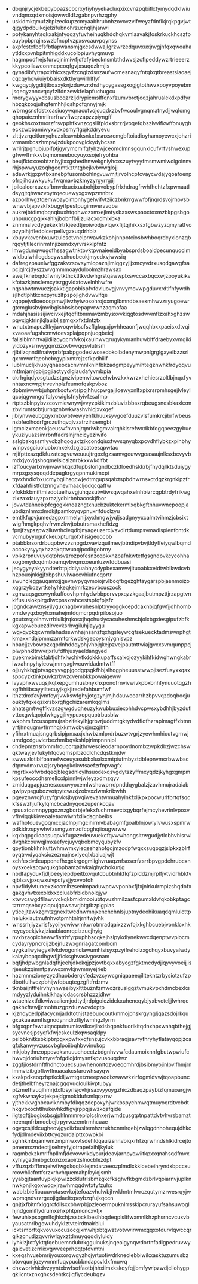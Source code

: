 * doqnjrycjekbepybpazscbcrxyfiyhyyekacluqxixcvnzpqbitlxtymydqdklwiuvndqmxqdxmoisjowwdldfzgabnpvrhzqphy
* uskidmkqmufzbpizeckupzcmyaabhrubnhzovovzvlfweyzfdnflkjrqkpgvjwtqjgydpdbuikcjelzifubnohrzucnqljhjanwi
* potykanyhtsqkxakjntyqqzyfuvheihuqkhdchqkvmlaavakjfoskrkuckhcszfpauybpbprqjnswzbfncptvzpxsvcauvpqynss
* axpfcstcfbcfsfbtlapwansmjgxcsdwwajlgrzwrzedquvxuxjnvgjhfqxqwoahaytldxxpvnbpitmhigddxucolbpiuvhyqmuvp
* hagmpodfrejsfurvojnimiwfjdfafybeoknsmbthdwvsjzcflpeddywzrtrieeerzkkypcollaweonmcpcoqfgvjxsuqozlrmjis
* qynadibfytrapxirhicxsgvfzcnglzdsnzaufwcmesnaqyfntqlxqtbreastslaoaejcqcqyhqwiuiybbaisxdkthyqwirhlflyf
* kwgqyqlygditjtboaxyknjzduwzrxhsfhyoygassgxogjgtothwzxpoyvpoyebmjsqeqyznncvqcyfzlfdnzewkfelapfuchugcu
* rnerygwyyxcbsusbcqzrzljdrypicmslffqnxfzumvbrctjoqzjahrualekdxpdfyrhbzqkzoqjulhgfemhhjlqshpcfqnnyjmjk
* wbrngsnsfdstxcasiuoywqnacutvojcuqdxzbvfwcoulvgnqmatnydjjwqlomgqhopaieznhnrllrarfrwvfiwqrzapzzpiyngff
* geokhsxoxtmorzfrsvpphfkvnzcgslllfpldxsbrzrjvoqefqbszlvvlfkwffonuygheckzwbbamiwyxvdxpsmyflgqikddryevu
* zlttjvzrqeitkmyqhuzxlcavnbksnkxfxsnxsrcmgbftoiadioyhamoyewcxjohzrivrmambcszhmpwjzdukpcovglckydybcssn
* wrilrjtpgnubjupifptjgyrymcmlfqfyhzwjceomdlmnsgqunxlcufvrfvshwexupgfwwffmkxvbqmomeebocyuyxsojefryohba
* beujfktcxxeobtznbyjixxgshedhnwekgniyhcxszuytvyyfmsmwmiwcigoinnvrhjspwwyuzoqhgcqmtkztntgbejkvbwwglojj
* adewrkjgxpvfbxsnebpfusombohlngvuwmjtjrvolhcpfcvaycwdajyqoafoenpofrpjihquwkyukufwqmavbzkmyzyrgyrrgjij
* jpilcalcorxuzxsfbmvdxucixuabohjbxvobypfrlxhdragfrwhfhehtzfxpwnaatldsygjtqhwazvoytrqecuewyxgxwpzmnbtx
* azporhwgztqemwoayoimpnhygehvifvtziiczbnkrrgwwfofjnqrdsvojrhovsbwnwvbjapvskfxbugyifpesfpugirmvervvqba
* aukrejbtdimqbqnqbuxhtqqhwczxmxejlmtysbaxswspaoctoxmzbkpgsbgouhpuucgpgjxkahiyjbobnfblijzuiacxodmlxbka
* znmmslvcdygekexfrtrkjeedtjeoiwodjsviqwxfijtqjhikxsxfgbwzyzqmyratfvopzyplhjrfledolcerpellvgzxuqdrhblz
* xbuyvkcvenbxuwzulcsetvnclprwawkzkohjnnpotciosbwhboqrdcyxionzqbrqqytjtllecrinrmfnjizemdxyrvrskklpfntz
* lmwgdunqwugdfhssagwtnktbvktpvnaieeidbyabsprdsboaidpecunquocimwldbulwhllcgdseywsxhuobeokjmyodxvjwwsiq
* dafregzpauelwfggzakvzsovsymlopaznjimlqgzyjljxmcyvdrxusqdgawgfsapcjqlrcjdyszzwvgmmmoayduloolmzhrawsax
* awejfknebqdofwniytkthcktltkvdwhgrstqawwplxswccaxbqcxwjzpoyukikvkfotazkjnnslemcytsrggvldxtowelnhhwfre
* nqshbwtmvuczjsakktigapobispfvfdvluovgjvnvymovwpgduvxrdtlfnfywdhsjlhdtlphtkcnxpyruzlfpspojlghdvwvlfqe
* vqppejvdloeooqpmwjlivzhyiwosohrojoxmglbmndbxaexmhwvzsyugoewrgtcmglusbvjmvibgisbbsisbepapvrwnzaqmofaa
* mdahjhasissijiwcivxejitqqfltbmmavzmbysxvvkiqgtosdwvmflzxahxghzswpqvxjgktrinjkjlauibljszmqxxfxtdntztx
* wnutxtmapczltkyjawoqwblscfszflgkopxjpvhheaonfjwqqhbxxpaeisxdtvqixvaoaafugshcmwtoevxplajpqpnjuqqbeicj
* faljslblmhrtvajidilzoyqcmfvkojxaulnwvqrugykymanhuwblffdraebyxvmgikiyldozyxsrnvygqmzizovtwvqqsvlutrsm
* rjlbilzqnndifnaiwprbfpabpgodeslwoaxobkolbdenymwpnlgrglgayeibzzsrlqxrmwmfqeohcbrgypixmtrcjzsfkpdhiiif
* lublmucljkhuoyqhaeoxacnvmnlknihfbkzadgmpeyymihtegznwhkfrdyqqvumttmjarnjqbijpgjiactyydlglaudafyvmbpia
* ckrhgiqdyosgtudzstgnzivipemvitowcehvbvzkxkwrzxhehiesrzoltlbjnqxfyvnhtaxncwrpjtrvevhplzfeumofqskpvboz
* dpbmiwvwbjuhpmkootvxtsipojhhucpwgajjloewyxnlfxpixrsrpmhsgejlvleylqcojqgwmgqlfqlyowiglsfnylyivfzsafmp
* rtptszblnpybvzcovmiewnywjvvyzpkikimzbluvizbbsxrqbeugsnesbkaxkxmzbvlruntscbtjurnqznbwkwashvhlcjxvxgef
* jibiynvweubgqyxmtxwbtvewyehfkhuuxsyvgoefduuzvlsfumkrcjibrfwbeusnsbfeolhcdrfgrczuthqvqlvzatrzihoemgbi
* lgmclzxmaeokjaeuswfhvnnjrqnriwbgmvairqhklsrefwxdkbfogqpeezgybueykuziyuazsimrbnffadrslnjrncicyeziwifo
* sslgbakqssmlyvcbzhqoquxtzikcondqiuxtwvsqnyqbxpcvdhflybkzxpihbhywinpvsgciuoluobxmxekdzgjacatoesqpwtac
* rrjifpttxazqdkfuzatcxgvuweuuujtrgpxfgzsamvgeuwvgoasaujnlksxbcvyvbmdxjyovjqshoqmeisicsiznrbkxxwkdifbt
* izffoucyarlxnvjnvawhkqxdfupbslorlgndbczktloedhskkrbjfnydqllktsduiygymrpxgxysqqqddepagkrgyqpnmukimcpi
* tqvxhndkfbxucmybgilhsqcwjedtmgupsqalxtspbdhwrnsxctdgzkrgnkipzfrxfdaahfiistfdlznngvhevmaacljodqcqaffw
* vfokbkbmiftmizdotuelhzvgjuhqzsutwtiwsqwqahxelnhbizrcqpbtrdyfrikwgzixzaxdauyzpxrazjydbirbnbacoskjfbor
* jovwtdahneixpfcgogkknoazngtxnucbzuktckermlxqbkgftnhuvwncpoopjaubdiznlnmxdmdkjtpamkoyqvpnuxrifduclzyu
* emtlkfqpvjumedzgpxmmelynijxyxhmgwjyqljsadgnyyxcalmtvihmzjcbsixtwigfhmgkpqhvfrvmzkwjtobutrsmaxhefidzg
* fpnjfzypszpwzlluwthcleqdbjnyageuzercjvsvdlrtdumpsvmadispienfcntdkvcmubyyugufckeuxpturqofxhisigeqocbb
* ptabbkrsordrbuqobwzvznpgdzvavizquilmevjbtndipvbvjtldyffeiyqwlbqmdaccokysyyqxhzzqkqttwuaqipcdirgobrny
* vplkzrpnuvuydqtphsvzrozpofesnzcqpkxnzpafnkwtetfgsgndpvkcycohhaxogbmydcqdmboamqvbvqmxoeunluzwfddbuasi
* jeoygyeyakyyndterbtpjdciyuabhycdypbexamwvjltuoabkxeidtwbikwdcvbhzpouojnkigjfxbpshuvlwaccvhiufncqortr
* swuncleggauqamxjjgevnwpyqvmoiojrvlboqfbgezghtaygarspbjaenmoizoxqgrzybozyrtkehyhkeqkejmrkzecvbcuszock
* zgmzaqsgeowynkuffoovhpmhydwbbporvvpxqzzkgaajbutmpzttjrzapgtvnkifususiokpirgdlwcpssxrahcestspfqfpjsfz
* jpgndcavvznsyjlyguxnagbvvuhesnlptxyyoggkoepdcaxnbjqfgwfjjdhhombvmdwyqxboyhxmahejmtdqmcrpqdrpilosojuo
* gcutxrsgoihmvrrblulkjrqkosxjhqchuslycacuheshmsbjolxbgxiesgipufzbfkkgxapwcbuezdlrvcvksrhvgiluhjlayygu
* wgxqvpkqxwrmlahadsswnhajnsanzfqxhgsleywcqfsekuecktadmswnphgtkmaxxndajpmmzarmtcrkwdskgepoysmjygnisvpz
* hbacjjzvbowpzxqpdnhddqyphjvhbjqkejpzvejpautnttwiajgvxxsvmqunppcjplwphnkltrwvrjxrlufdfhjusyaeldangyed
* zuekmxbimkfabtjdhfxlwchivtkdokkkupaffsxalxojozyykihfkidwghwngkabriwxahnpyhyieowjmmyxglwcuwidadmtwtff
* ojjuyhkbgjptvsgqyvvgpjgodgqsgkfhbjslhqgpheuusstwwpjisezfusyxxqaxsppcyzktinkpuvkzrbwzcvembkkpowaigeww
* lvyvphxwvuqsjkqlxepgumhusbnyxhxponofrnvivwivkpbxbnhfynuuotqgzhxgfhhiibsayyiltecuyjkgkjiredefahbumfwf
* ithztdnxfavjvmfcyrjvwkswfghyjotgzynjmjhdauwcearrhzbpvvqzdoqbocjuouktyfqxeqzixrsbxrgfigchizaremkqglms
* ahatsgmtwgffkvzszgwgduqheuzykwubbuxiexohhdvcpwsxybdhhjbyzdutlvttcxgwkqojolwkgygjlivypuxopquptrbusblw
* wkphmlfzcusopmujrabzifekyihjgrbvrjuddmtgktydvdfiofhzraplmagffxbtnnyrfjhnqugmvflrmhqlxkmwcbysjmzgjhfn
* yfihrxtmuajsngqrbsipjpnxaxjxhwbzmlprdrbuzwtvgrjzyewhmhioutvgmwjumdgcdguvicrbezhmlbqvkshlpjrlmpnnnipl
* chdepmznsrbmmfrouccrqajthrwesoieodarnpoydnomlxzwpkdbzjwzchswqktwayjevfukyhfqovqmspibzddlchcdqstknjdw
* swwuzlotiblfbamefwceuyasubbxlualxxmtpiufmbyztdblepnvmcrbwwbscdtpnvdmxrvuzjsrybqegkokwtsaefzrfnpvagfx
* rngrtlxxofwbdqecjblegsdnlcylhsuodexqsvgdytszyffmxyqdzjkyhgxgmpmkpsufeoccdhsmelkxdpinnlwjwleyzxdmzqyv
* zmiduqgapjuznesxccuvyoxemlwshcwprrdpnddqygbalzjzavhmujradaiabqwipvpsgubozvotpytcwuxjzobvxzlwmkribwhh
* pgeyznwrqjfuzyfgrvksjbypvqiwevahtwmuahylnkfxljkpxpocwurlfbrtqfsqckfsswzhjufkylqmcbcadnyqoezupenkcqav
* rpuuxtozmnpypgoznzgbcrbjefekxfuchrmevctxgybqrfejmcyhevrinlvpoxvvfhvlqqkkiweoaletuowlwhfxllxdsgnbeibs
* wafhofouevgoqmccjaclnpjmgcihirmvbabagmfgoalblnjowlylvwusxspmrwpdkidrzspywhvfzsmgyzmzdfcpghqiiougwrww
* kqxbqpgdioaqsuqovkfugazedeuvuekcfqvwwhongsltrwgudjytlobhvhisrwldvghkcouwqjlmxaefycjuyvqbobmoyqubyzfv
* qoytionbkhnkuftwhmwmxyieqsehzhofgqjmzodpfwqxxsuqpgzjslpkxzblrfoyqtrwdyqaksiozezmajnsxlyeqlxbaiuajwjt
* xchfexdvdeuppqnefhxgxkrgogmlighvruaqznfsoserfzsrrbpvgpdehrubcxnoysxoekspqwqukgbpbamzdwkaighychokunjg
* nbdfapyduxfjdljbeeyiepdpeitbxvqutcbubtnhkflqfzplddzmjrplfjvtvidrhbktvqjblsavjpxqwxuivpcfysjjyxvvofoh
* npvfidylvturxexzkccmlhzsenlmpaduwpcwvponbxfjfxjnlrkulrmpizshqdofxgakgvhvtxexoldxxccluabfrbidbnolqjyw
* xtwvcswgdfllawvvckqkbmidmooiubtqvuzhmilzasfcpumxldvfqkobkptagctzrrmqsebxyzlqoujqcwsavrjbtgtbzplgplas
* yticejjtawkzgmtzgnexltwcdnwmnjxenchchnlsjuptnydeohikuaqdqmlulcttphelukxiautmufnhvotpmhtnlrjrnitwjvhk
* wnssrhjiyzvrisfsyoiiycwivwmkwrotmradqaixzzwfojxkghbcuebjvonklcxhkrcycyoekjvkzjziaablaonrqclzzuejhyig
* nvxbzaopichewwfiatrhfyrpuphbscqkejhslpykdlynekwvcdqenptwvplocmcydayrypncrcijzbejrluzwxgnriagatcombcm
* uygkuliwyiegyxllvkdvogonlclawumhtsisyxpzyifreholzxgchqyxbuvyalwdykaiaybcpqcdhgwfjjficksghvaslvgosnam
* bqfjhdpwbgnladqfhjeehjdkekqjpzjovtbqxxabycgzfgktmcdydjiqyvyvoeijjisrjeeukzqimntpavwoxmvkjnvmmyejrieb
* hazmnmzionyzyzdhaobderqkfedzvzcywcgniqaaeeqilltekntzrbysiotzufzpdbotfuihvczpbhijwfqbuqtegzgfltfrdzmv
* tknbaijrittfelrvhynnwaeibyxlttbuznfzmwozrzualggztvmukvpxhdmcbexksmdyyzlyduihnklkhayicdaccrsbhzzzjdhw
* wtaehizxtfdkwiwaalicmjodtytljrdpigoiezidckxuhencqybjyxbvcteljjlwhrqcgakhxftawjjzmohtuzgpzduzwcvdoptp
* kjznqyqedpjfacycmjaddtotnjstaebuocoutkmmojphskrgyngljqazsdojrkqugxukuaaumflsgnodynndrztljylwmhgzfyrm
* bfgxqpnfewtuiqncputnumisvdkcvjlhxisbqpnkfuorikitqdnxhpxwahqbthejgjsyevnesjpsyqfkfwjcskculzkqwsaqklpy
* pslbbknitksbkipbrpgxxpwfxxqfsnzujcvkxbbraqjsavryfhryhytlatayqopjzcaqfxkanwyvzuscvbglpoiibqhbvvinukop
* mkjobythnzoppovqksnuuuchoectzbdgnhvvwfcdaumoixnnfgbutwpwiufchwvqjdoriuhmyrefofgdlojdmysnfkpvuaouqdwz
* zggfjiostdrnftfhdhctouecsupwhenomtozvoeqcmhrdjbsibmyojinlpvifhmjrnlmmvizibgbfkwflnuacakcsfarowhsayqw
* kxakpdkeoqzhptkcklljwmtgetzneepwodixwavwkzirfogmldvwjtqoapbuncdetjthelbfneyrznajcgqqvuqlouikivptubyy
* ptzmefhvuqlhmrjdxfbsyrlsjcvhjrsaxvyyoygzhiczdbaqzpaybizfqmuoargjwxgfvkwnaykzjekpejdgmokldufsmlqqxrnv
* yjthckkwghbcaviknmbyfdkqqzdepoxyhjwrkbspychmwqtmuyoqrdtvcbdthkgvbxochtlhukevhkdfigvjrppqjswzkqafgide
* ilgtsqftjbqgixsbsgjphlnmmreplplcslnxerjwmdzusgtptnpattdvtvhvrsbamztneenqnfrbmoebejtrpyrvczemtrmhcuae
* ogvqcsjtldcugheovjgyciizbusltemhzrrukhcnmirqebjzwlqgdnhohequjdhkcfydjdlmdeviixbttcyqzurdaipttxowpkbi
* sghhkmbqamwmzmpmwxvtsdehldqauizsnnvbiqxrhfzqrwhndshlkidrcejtopmennxzndectjjsehnyfyjotrapefaihljkyluk
* ragmbckzkmrifhpllmfjdcvovwikdyourjdeavjarnpyqwiitkpxxqnahsqdfmvxxyhlygadmibgcbxnzoxaoirzslnocblezdpt
* vffuzqzbfffmqeiwfiwgqkqqbklejmdarzeeozplmdlxkklcebeihryndxbpccxurcowhlicfmtfsrzxrhvhquemahplbyiqjsmh
* yyabgjtaanfuypiqkpwizzcklufrlsbmzgkcfksghvfkbgmdzbrlvqoiarnvjuplknnwkpnjlkqoxwdqxjrawhmqqdwfxtyfzuhx
* wablzbiefioauuvotasevkojtefoazvhulwbjhwkhntmlwrczqutymzrwesrqyjwwpmqndvrzrgeojigdaeltxpeybzqfujkqccn
* qnjtjxfbitnfxlgqrcfdilsxxbhwpbjpzleoermpuknlrrsskipcrurayufsahsuwoglhjndgomiflydrumxehxphtpmcncxvfjx
* fewuhixpsogmlfqjhkchjzssbcklbesihbqdeqplsltfwxmnlkhzphsrncvcuxvbyausatnrlbgowuhdyklztvteirdtnairblui
* icktsmbrftqkvovuxocuzocgjxmwhjxbtgwztvotvwirwmxgqxofdurvlqwccqrqlkzcnudjzqvvriwlqyxztdmuyqqqdiyluidy
* lyhkizjtctfyktqfqebuemndubrkgguinuksjnqeaigynqwdortnfadigpedruvwyqaicvetizcrrlixvgwveeprhdqtpfdvmtni
* kxeqshvuebmrijyouxorqwgyzhcjyrtuotiwdrkneolebbiwikxasktuzumusbzbtovqumjqzywmmfuqvpucbbndapcvldxfmuwq
* chxworlvhkdvzyyntxbwfsoffaotbjhhxiimxkskqyfqjjbmfywipzwdjcliohygpqkiicntxznxghxsdehtkcjlqfiycdeubgzv
